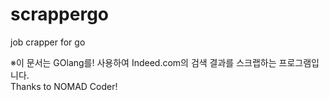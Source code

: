 # scrappergo
job crapper for go<br>

※이 문서는 GOlang를! 사용하여 Indeed.com의 검색 결과를 스크랩하는 프로그램입니다.<br>
Thanks to NOMAD Coder!
